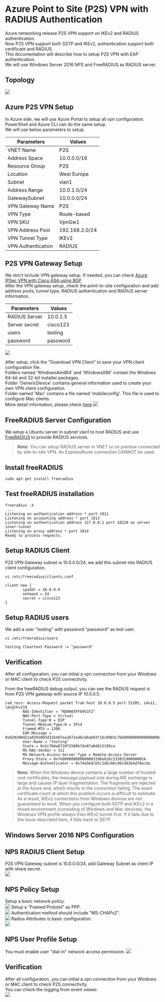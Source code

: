 Azure Point to Site (P2S) VPN with RADIUS Authentication
========================================
Azure networking release P2S VPN support on IKEv2 and RADIUS authentication. <br>
Now P2S VPN support both SSTP and IKEv2, authentication support both certificate and RADIUS. <br>
This documentation will describe how to setup P2S VPN with EAP authentication. <br>
We will use Windows Server 2016 NPS and FreeRADIUS as RADIUS server. <br>

Topology
-----------------
![](https://github.com/yinghli/Azure-P2S-VPN/blob/master/P2SVPN.png)

Azure P2S VPN Setup
--------------------
In Azure side, we will use Azure Portal to setup all vpn configuration. PowerShell and Azure CLI can do the same setup. <br>
We will use below parameters to setup. <br>

Parameters            | Values
----------------------| -------------
VNET Name             | P2S
Address Space         | 10.0.0.0/16
Resource Group        | P2S
Location              | West Europe
Subnet                | vlan1
Address Range         | 10.0.1.0/24
GatewaySubnet         | 10.0.0.0/24
VPN Gateway Name      | P2S
VPN Type              | Route-based
VPN SKU               | VpnGw1
VPN Address Pool      | 192.168.2.0/24
VPN Tunnel Type       | IKEv2
VPN Authentication    | RADIUS


P2S VPN Gateway Setup
----------------------
We don't include VPN gateway setup. If needed, you can check [Azure IPSec VPN with Cisco ASA using BGP](https://github.com/yinghli/azure-vpn-asa/edit/master/README.md) <br>
After the VPN gateway setup, check the point-to-site configuration and add address pools, tunnel type, RADIUS authentication and RADIUS server information. <br> 

Parameters            | Values
----------------------| -------------
RADIUS Server         | 10.0.1.5
Server secret         | cisco123
users                 | testing
password              | password

![](https://github.com/yinghli/Azure-P2S-VPN/blob/master/P2SVPNGW.PNG) <br>

After setup, click the "Download VPN Client" to save your VPN client configuration file. <br>
Folders named 'WindowsAmd64' and 'WindowsX86' contain the Windows 64-bit and 32-bit installer packages. <br>
Folder 'GenericDevice' contains general information used to create your own VPN client configuration.<br>
Folder named 'Mac' contains a file named 'mobileconfig'. This file is used to configure Mac clients. <br>
More detail information, please check [here](https://docs.microsoft.com/en-us/azure/vpn-gateway/point-to-site-vpn-client-configuration-radius) 
![](https://github.com/yinghli/Azure-P2S-VPN/blob/master/P2S_Folder.PNG)

FreeRADIUS Server Configuration
-------------------------
We setup a Ubuntu server in subnet vlan1 to host RADIUS and use [FreeRADIUS](http://www.freeradius.org/) to provide RADIUS services.<br>

> **Note:** You can setup RADIUS server in VNET or on premise connected by site-to-site VPN. An ExpressRoute connection CANNOT be used.

## Install freeRADIUS
```
sudo apt-get install freeradius
```
## Test freeRADIUS installation
```
freeradius -X
....
Listening on authentication address * port 1812
Listening on accounting address * port 1813
Listening on authentication address 127.0.0.1 port 18120 as server inner-tunnel
Listening on proxy address * port 1814
Ready to process requests.
```
## Setup RADIUS Client
P2S VPN Gateway subnet is 10.0.0.0/24, we add this subnet into RADIUS client configuration.
```
vi /etc/freeradius/clients.conf

client new {
        ipaddr = 10.0.0.0
        netmask = 24
        secret = cisco123
}
```
## Setup RADIUS users
We add a user "testing" with password "password" as test user. 
```
vi /etc/freeradius/users

testing Cleartext-Password := "password"
```

## Verification
After all configuration, you can initial a vpn connection from your Windows or MAC client to check P2S connectivity. <br>

From the freeRADIUS debug output, you can see the RADIUS request is from P2S VPN gateway with source IP 10.0.0.5. 
```
rad_recv: Access-Request packet from host 10.0.0.5 port 51205, id=11, length=219
        NAS-Identifier = "RD0003FF6951F2"
        NAS-Port-Type = Virtual
        Tunnel-Type:0 = ESP
        Tunnel-Medium-Type:0 = IPv4
        Framed-MTU = 1300
        EAP-Message = 0x020200421a0202003d31b4dfea2672ed6cb8ab93f16c8903c7bb0000000000000000ae1ec0b318da0e39ea18993698e1e034e8ac1f2c7f0187e60074657374696e67
        User-Name = "testing"
        State = 0x2cf04a872df2508b7de07a0d613199ca
        MS-RAS-Vendor = 311
        MS-Network-Access-Server-Type = Remote-Access-Server
        Proxy-State = 0xfe800000000000003190a616c233831900000024
        Message-Authenticator = 0x74a564cb5c2dbcb6cd6cd9264d70acda
```



> **Note:** When the Windows device contains a large number of trusted root certificates, the message payload size during IKE exchange is large and causes IP layer fragmentation. The fragments are rejected at the Azure end, which results in the connection failing. The exact certificate count at which this problem occurs is difficult to estimate. As a result, IKEv2 connections from Windows devices are not guaranteed to work. When you configure both SSTP and IKEv2 in a mixed environment (consisting of Windows and Mac devices), the Windows VPN profile always tries IKEv2 tunnel first. If it fails due to the issue described here, it falls back to SSTP.

Windows Server 2016 NPS Configuration
-----------------------
## NPS RADIUS Client Setup
P2S VPN Gateway subnet is 10.0.0.0/24, add Gateway Subnet as client IP with share secret.<br>
![](https://github.com/yinghli/Azure-P2S-VPN/blob/master/P2S_Radius_Client.PNG)
## NPS Policy Setup
Setup a basic network policy. <br>
![](https://github.com/yinghli/Azure-P2S-VPN/blob/master/P2S_Policy_1.PNG)
Setup a "Framed Prototol" as PPP. <br>
![](https://github.com/yinghli/Azure-P2S-VPN/blob/master/P2S_Policy_2.PNG)
Authentication method should include "MS-CHAPv2". <br>
![](https://github.com/yinghli/Azure-P2S-VPN/blob/master/P2S_Policy_3.PNG)
Radius Attributes is basic configuration. <br>
![](https://github.com/yinghli/Azure-P2S-VPN/blob/master/P2S_Policy_4.PNG)
## NPS User Profile Setup
You must enable user "dial-in" network access permission. 
![](https://github.com/yinghli/Azure-P2S-VPN/blob/master/P2S_User_Dial-in.PNG)
## Verification
After all configuration, you can initial a vpn connection from your Windows or MAC client to check P2S connectivity. <br>
You can check the logging from event viewer. <br>
![](https://github.com/yinghli/Azure-P2S-VPN/blob/master/P2S_Logging.PNG)
